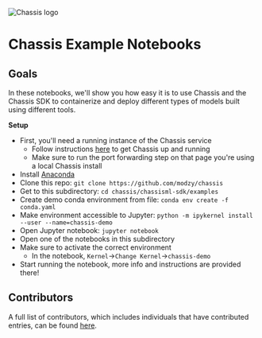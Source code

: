 ![Chassis logo](https://github.com/modzy/chassis/blob/main/docs/docs/images/chassis-logo.png)

# Chassis Example Notebooks

## Goals

In these notebooks, we'll show you how easy it is to use Chassis and the Chassis SDK to containerize and deploy different types of models built using different tools.

**Setup**

- First, you'll need a running instance of the Chassis service
    - Follow instructions [here](https://chassis.ml/tutorials/devops-deploy/) to get Chassis up and running
    - Make sure to run the port forwarding step on that page you're using a local Chassis install
- Install [Anaconda](https://www.anaconda.com/products/individual)
- Clone this repo: `git clone https://github.com/modzy/chassis`
- Get to this subdirectory: `cd chassis/chassisml-sdk/examples`
- Create demo conda environment from file: `conda env create -f conda.yaml`
- Make environment accessible to Jupyter: `python -m ipykernel install --user --name=chassis-demo`
- Open Jupyter notebook: `jupyter notebook`
- Open one of the notebooks in this subdirectory
- Make sure to activate the correct environment
    - In the notebook, `Kernel`->`Change Kernel`->`chassis-demo`
- Start running the notebook, more info and instructions are provided there!

## Contributors

A full list of contributors, which includes individuals that have contributed entries, can be found [here](https://github.com/modzy/chassis/graphs/contributors).
